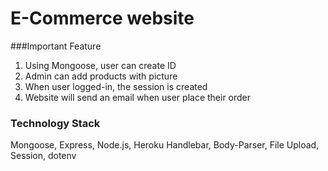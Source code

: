 # E-Commerce website

###Important Feature

1. Using Mongoose, user can create ID
2. Admin can add products with picture
3. When user logged-in, the session is created
4. Website will send an email when user place their order




### Technology Stack
Mongoose, Express, Node.js, Heroku
Handlebar, Body-Parser, File Upload, Session, dotenv





